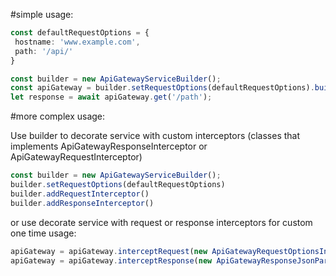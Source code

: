 #simple usage:
```typescript
const defaultRequestOptions = {
 hostname: 'www.example.com',
 path: '/api/'
}

const builder = new ApiGatewayServiceBuilder();
const apiGateway = builder.setRequestOptions(defaultRequestOptions).buildHttpsApiGatewayService();
let response = await apiGateway.get('/path');
```

#more complex usage:

Use builder to decorate service with custom interceptors (classes that implements ApiGatewayResponseInterceptor or ApiGatewayRequestInterceptor)
```typescript
const builder = new ApiGatewayServiceBuilder();
builder.setRequestOptions(defaultRequestOptions)
builder.addRequestInterceptor()
builder.addResponseInterceptor()
```
or use decorate service with request or response interceptors for custom one time usage:
```typescript
apiGateway = apiGateway.interceptRequest(new ApiGatewayRequestOptionsInterceptor({path: 'subApiPath'}));
apiGateway = apiGateway.interceptResponse(new ApiGatewayResponseJsonParserInterceptor());
```

